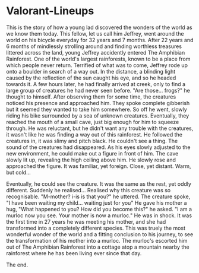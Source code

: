 # Valorant-Lineups

This is the story of how a young lad discovered the wonders of the world as we know them today. This fellow, let us call him Jeffrey,
went around the world on his bicycle everyday for 32 years and 7 months. After 22 years and 6 months of mindlessly strolling around and
finding worthless treasures littered across the land, young Jeffrey accidently entered The Amphibian Rainforest. One of the world's largest
rainforests, known to be a place from which people never return. Terrified of what was to come, Jeffrey rode up onto a boulder in search of 
a way out. In the distance, a blinding light caused by the reflection of the sun caught his eye, and so he headed towards it. A few hours later,
he had finally arrived at creek, only to find a large group of creatures he had never seen before. "Are those... frogs?" he thought to himself.
After observing them for some time, the creatures noticed his presence and approached him. They spoke complete gibberish but it seemed they wanted to
take him somewhere. So off he went, slowly riding his bike surrounded by a sea of unknown creatures. Eventually, they reached the mouth of a small cave,
just big enough for him to squeeze through. He was reluctant, but he didn't want any trouble with the creatures, it wasn't like he was finding a way out 
of this rainforest. He followed the creatures in, it was slimy and pitch black. He couldn't see a thing. The sound of the creatures had disappeared.
As his eyes slowly adjusted to the new environment, he could make out a figure in front of him. The cave slowly lit up, revealing the high ceiling above him.
He slowly rose and approached the figure. It was familiar, yet foreign. Close, yet distant. Warm, but cold...

Eventually, he could see the creature. It was the same as the rest, yet oddly different. Suddenly he realised...
Realised why this creature was so recognisable. "M-mother? i-is is that you?" he uttered. The creature spoke, "I have been waiting my child... waiting just for you"
He gave his mother a hug, "What happened to you? How did you become this?" he asked. "I am a murloc now you see. Your mother is now a murloc."
He was in shock. It was the first time in 27 years he was meeting his mother, and she had transformed into a completely different species. 
This was truely the most wonderful wonder of the world and a fitting conclusion to his journey, to see the transformation of his mother into a murloc.
The murloc's escorted him out of The Amphibian Rainforest into a cottage atop a mountain nearby the rainforest where he has been living ever since that day.

The end.
